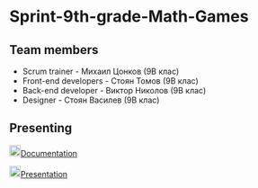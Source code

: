 # Sprint-9th-grade-Math-Games

## Team members
<ul>
  <li>Scrum trainer - Михаил Цонков (9В клас)</li>
  <li>Front-end developers - Стоян Томов (9В клас)</li>
  <li>Back-end developer - Виктор Николов (9В клас)</li>
  <li>Designer - Стоян Василев (9В клас)</li>
</ul>

## Presenting 
<img src="https://img.icons8.com/fluency/48/000000/microsoft-word-2019.png" alt="Word icon" width=20px />[Documentation]()

<img src="https://img.icons8.com/fluency/48/000000/microsoft-powerpoint-2019.png" alt="PowerPoint icon" width=20px >[Presentation]()